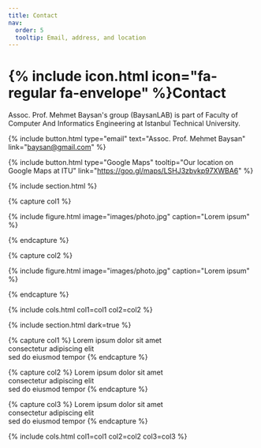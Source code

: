 ```yaml
---
title: Contact
nav:
  order: 5
  tooltip: Email, address, and location
---
```


# {% include icon.html icon="fa-regular fa-envelope" %}Contact

Assoc. Prof. Mehmet Baysan's group (BaysanLAB) is part of Faculty of Computer And Informatics Engineering at Istanbul Technical University. 

{%
  include button.html
  type="email"
  text="Assoc. Prof. Mehmet Baysan"
  link="baysan@gmail.com"
%}

{%
  include button.html
  type="Google Maps"
  tooltip="Our location on Google Maps at ITU"
  link="https://goo.gl/maps/LSHJ3zbvkp97XWBA6"
%}

{% include section.html %}

{% capture col1 %}

{%
  include figure.html
  image="images/photo.jpg"
  caption="Lorem ipsum"
%}

{% endcapture %}

{% capture col2 %}

{%
  include figure.html
  image="images/photo.jpg"
  caption="Lorem ipsum"
%}

{% endcapture %}

{% include cols.html col1=col1 col2=col2 %}

{% include section.html dark=true %}

{% capture col1 %}
Lorem ipsum dolor sit amet  
consectetur adipiscing elit  
sed do eiusmod tempor
{% endcapture %}

{% capture col2 %}
Lorem ipsum dolor sit amet  
consectetur adipiscing elit  
sed do eiusmod tempor
{% endcapture %}

{% capture col3 %}
Lorem ipsum dolor sit amet  
consectetur adipiscing elit  
sed do eiusmod tempor
{% endcapture %}

{% include cols.html col1=col1 col2=col2 col3=col3 %}
